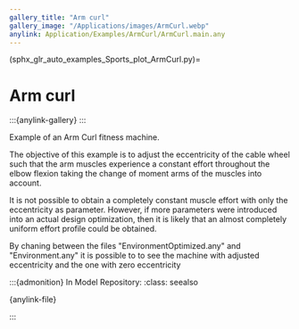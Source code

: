 ```yaml
---
gallery_title: "Arm curl"
gallery_image: "/Applications/images/ArmCurl.webp"
anylink: Application/Examples/ArmCurl/ArmCurl.main.any
---
```


(sphx_glr_auto_examples_Sports_plot_ArmCurl.py)=

# Arm curl

:::{anylink-gallery} 
:::


Example of an Arm Curl fitness machine.

The objective of this example is to adjust the eccentricity of the cable wheel
such that the arm muscles experience a constant effort throughout the elbow
flexion taking the change of moment arms of the muscles into account.

It is not possible to obtain a completely constant muscle effort with only the
eccentricity as parameter. However, if more parameters were introduced into an
actual design optimization, then it is likely that an almost completely uniform
effort profile could be obtained.

By chaning between the files "EnvironmentOptimized.any" and "Environment.any" it
is possible to to see the machine with adjusted eccentricity and the one with
zero eccentricity

:::{admonition} In Model Repository:
:class: seealso

{anylink-file}` `

:::
